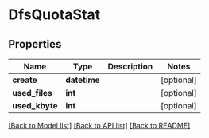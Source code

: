 # DfsQuotaStat

## Properties
Name | Type | Description | Notes
------------ | ------------- | ------------- | -------------
**create** | **datetime** |  | [optional] 
**used_files** | **int** |  | [optional] 
**used_kbyte** | **int** |  | [optional] 

[[Back to Model list]](../README.md#documentation-for-models) [[Back to API list]](../README.md#documentation-for-api-endpoints) [[Back to README]](../README.md)


